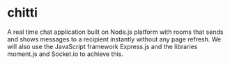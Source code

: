 # chitti
A real time chat application built on Node.js platform  with rooms that sends and shows messages to a recipient instantly without any page refresh. We will also use the JavaScript framework Express.js and the libraries moment.js and Socket.io to achieve this.
